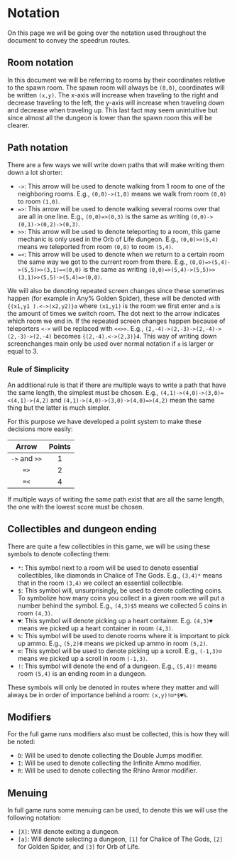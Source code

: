 # Notation

On this page we will be going over the notation used throughout the document to convey the speedrun routes.

## Room notation

In this document we will be referring to rooms by their coordinates relative to the spawn room. The spawn room will always be `(0,0)`, coordinates will be written `(x,y)`. The x-axis will increase when traveling to the right and decrease traveling to the left, the y-axis will increase when traveling down and decrease when traveling up. This last fact may seem unintuitive but since almost all the dungeon is lower than the spawn room this will be clearer.

## Path notation

There are a few ways we will write down paths that will make writing them down a lot shorter:

* `->`: This arrow will be used to denote walking from 1 room to one of the neighboring rooms. E.g., `(0,0)->(1,0)` means we walk from room `(0,0)` to room `(1,0)`.
* `=>`: This arrow will be used to denote walking several rooms over that are all in one line. E.g., `(0,0)=>(0,3)` is the same as writing `(0,0)->(0,1)->(0,2)->(0,3)`.
* `>>`: This arrow will be used to denote teleporting to a room, this game mechanic is only used in the Orb of Life dungeon. E.g., `(0,0)>>(5,4)` means we teleported from room `(0,0)` to room `(5,4)`.
* `=<`: This arrow will be used to denote when we return to a certain room the same way we got to the current room from there. E.g., `(0,0)=>(5,4)->(5,5)>>(3,1)=<(0,0)` is the same as writing `(0,0)=>(5,4)->(5,5)>>(3,1)>>(5,5)->(5,4)=>(0,0)`.

We will also be denoting repeated screen changes since these sometimes happen \(for example in Any% Golden Spider\), these will be denoted with `{(x1,y1 ).<->(x2,y2)}a` where `(x1,y1)` is the room we first enter and `a` is the amount of times we switch room. The dot next to the arrow indicates which room we end in. If the repeated screen changes happen because of teleporters `<->` will be replaced with `<<>>`. E.g., `(2,-4)->(2,-3)->(2,-4)->(2,-3)->(2,-4)` becomes `{(2,-4).<->(2,3)}4`. This way of writing down screenchanges main only be used over normal notation if `a` is larger or equal to 3.

### Rule of Simplicity

An additional rule is that if there are multiple ways to write a path that have the same length, the simplest must be chosen. E.g., `(4,1)->(4,0)->(3,0)=<(4,1)->(4,2)` and `(4,1)->(4,0)->(3,0)->(4,0)=>(4,2)` mean the same thing but the latter is much simpler.

For this purpose we have developed a point system to make these decisions more easily:

| Arrow | Points |
| :---: | :---: |
| `->` and `>>` | 1 |
| `=>` | 2 |
| `=<` | 4 |

If multiple ways of writing the same path exist that are all the same length, the one with the lowest score must be chosen.

## Collectibles and dungeon ending

There are quite a few collectibles in this game, we will be using these symbols to denote collecting them:

* `*`: This symbol next to a room will be used to denote essential collectibles, like diamonds in Chalice of The Gods. E.g., `(3,4)*` means that in the room `(3,4)` we collect an essential collectible.
* `$`: This symbol will, unsurprisingly, be used to denote collecting coins. To symbolize how many coins you collect in a given room we will put a number behind the symbol. E.g., `(4,3)$5` means we collected 5 coins in room `(4,3)`.
* `♥`: This symbol will denote picking up a heart container. E.g. `(4,3)♥` means we picked up a heart container in room `(4,3)`.
* `%`: This symbol will be used to denote rooms where it is important to pick up ammo. E.g., `(5,2)Φ` means we picked up ammo in room `(5,2)`.
* `⊡`: This symbol will be used to denote picking up a scroll. E.g., `(-1,3)⊡` means we picked up a scroll in room `(-1,3)`.
* `!`: This symbol will denote the end of a dungeon. E.g., `(5,4)!` means room `(5,4)` is an ending room in a dungeon.

These symbols will only be denoted in routes where they matter and will always be in order of importance behind a room: `(x,y)!⊡*$♥%`.

## Modifiers

For the full game runs modifiers also must be collected, this is how they will be noted:

* `D`: Will be used to denote collecting the Double Jumps modifier.
* `I`: Will be used to denote collecting the Infinite Ammo modifier.
* `R`: Will be used to denote collecting the Rhino Armor modifier.

## Menuing

In full game runs some menuing can be used, to denote this we will use the following notation:

* `[X]`: Will denote exiting a dungeon.
* `[a]`: Will denote selecting a dungeon, `[1]` for Chalice of The Gods, `[2]` for Golden Spider, and `[3]` for Orb of Life.

